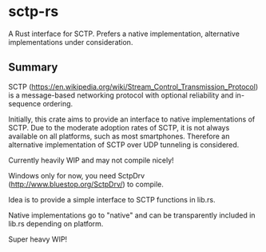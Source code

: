 # sctp-rs
A Rust interface for SCTP. Prefers a native implementation, alternative implementations under consideration.

## Summary

SCTP (https://en.wikipedia.org/wiki/Stream_Control_Transmission_Protocol) is a message-based networking protocol with optional reliability and in-sequence ordering.

Initially, this crate aims to provide an interface to native implementations of SCTP. Due to the moderate adoption rates of SCTP, it is not always available on all platforms, such as most smartphones. Therefore an alternative implementation of SCTP over UDP tunneling is considered.

Currently heavily WIP and may not compile nicely!

Windows only for now, you need SctpDrv (http://www.bluestop.org/SctpDrv/) to compile.

Idea is to provide a simple interface to SCTP functions in lib.rs.

Native implementations go to "native" and can be transparently included in lib.rs depending on platform.

Super heavy WIP!